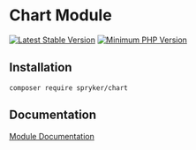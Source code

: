 # Chart Module
[![Latest Stable Version](https://poser.pugx.org/spryker/chart/v/stable.svg)](https://packagist.org/packages/spryker/chart)
[![Minimum PHP Version](https://img.shields.io/badge/php-%3E%3D%207.4-8892BF.svg)](https://php.net/)

## Installation

```
composer require spryker/chart
```

## Documentation

[Module Documentation](https://docs.spryker.com)
